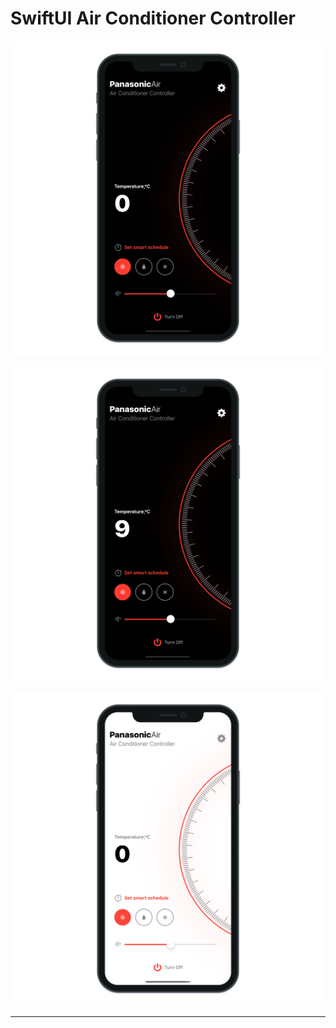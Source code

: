 # SwiftUI Air Conditioner Controller

![SwiftUI Air Conditioner Controller 1](./SwiftUIAirConditionerController_1.png "SwiftUI Air Conditioner Controller 1")

![SwiftUI Air Conditioner Controller 2](./SwiftUIAirConditionerController_2.png "SwiftUI Air Conditioner Controller 2")

![SwiftUI Air Conditioner Controller 3](./SwiftUIAirConditionerController_3.png "SwiftUI Air Conditioner Controller 3")

---
